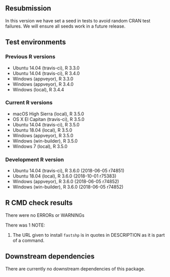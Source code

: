 ## Resubmission

In this version we have set a seed in tests to avoid random CRAN test failures.
We will ensure all seeds work in a future release. 

## Test environments

### Previous R versions
* Ubuntu 14.04        (travis-ci), R 3.3.0
* Ubuntu 14.04        (travis-ci), R 3.4.0
* Windows              (appveyor), R 3.3.0
* Windows              (appveyor), R 3.4.0
* Windows                 (local), R 3.4.4

### Current R versions
* macOS High Sierra    (local), R 3.5.0
* OS X El Capitan  (travis-ci), R 3.5.0
* Ubuntu 14.04     (travis-ci), R 3.5.0
* Ubuntu 18.04         (local), R 3.5.0
* Windows           (appveyor), R 3.5.0
* Windows        (win-builder), R 3.5.0
* Windows 7            (local), R 3.5.0

### Development R version
* Ubuntu 14.04     (travis-ci), R 3.6.0 (2018-06-05 r74851)
* Ubuntu 18.04         (local), R 3.6.0 (2018-10-01 r75383)
* Windows           (appveyor), R 3.6.0 (2018-06-05 r74852)
* Windows        (win-builder), R 3.6.0 (2018-06-05 r74852)

## R CMD check results

There were no ERRORs or WARNINGs

There was 1 NOTE:

1. The URL given to install `fastshp` is in quotes in DESCRIPTION as it is part of a command.

## Downstream dependencies

There are currently no downstream dependencies of this package.
